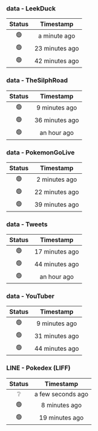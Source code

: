 ### data - LeekDuck
| Status | Timestamp |
|:------:|:---------:|
| 🟢 | a minute ago |
| 🟢 | 23 minutes ago |
| 🟢 | 42 minutes ago |

### data - TheSilphRoad
| Status | Timestamp |
|:------:|:---------:|
| 🟢 | 9 minutes ago |
| 🟢 | 36 minutes ago |
| 🟢 | an hour ago |

### data - PokemonGoLive
| Status | Timestamp |
|:------:|:---------:|
| 🟢 | 2 minutes ago |
| 🟢 | 22 minutes ago |
| 🟢 | 39 minutes ago |

### data - Tweets
| Status | Timestamp |
|:------:|:---------:|
| 🟢 | 17 minutes ago |
| 🟢 | 44 minutes ago |
| 🟢 | an hour ago |

### data - YouTuber
| Status | Timestamp |
|:------:|:---------:|
| 🟢 | 9 minutes ago |
| 🟢 | 31 minutes ago |
| 🟢 | 44 minutes ago |

### LINE - Pokedex (LIFF)
| Status | Timestamp |
|:------:|:---------:|
| ❔ | a few seconds ago |
| 🟢 | 8 minutes ago |
| 🟢 | 19 minutes ago |


